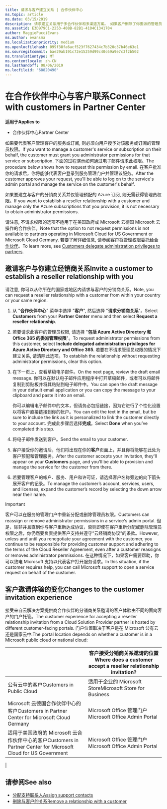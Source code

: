 ```yaml
---
title: 请求与客户建立关系 | 合作伙伴中心
ms.topic: article
ms.date: 03/15/2019
description: 请求建立关系用于多合作伙伴和多渠道方案。 如果客户删除了你委派的管理员权限，并且你需要恢复它们才可以提供预配或支持，请求建立关系也十分有用。
ms.assetid: E3D979C1-2253-408B-82B1-4104C1341704
author: MaggiePucciEvans
ms.author: evansma
ms.localizationpriority: medium
ms.openlocfilehash: 099f38fa6acf523f7627434c7b320c37b46e63e1
ms.sourcegitcommit: bae29ab191c72e15259d99c40c69a9e7c3f2b502
ms.translationtype: MT
ms.contentlocale: zh-CN
ms.lasthandoff: 08/06/2019
ms.locfileid: "68820490"
---
```

# <a name="connect-with-customers-in-partner-center"></a><span data-ttu-id="00098-104">在合作伙伴中心与客户联系</span><span class="sxs-lookup"><span data-stu-id="00098-104">Connect with customers in Partner Center</span></span>

<span data-ttu-id="00098-105">**适用于**</span><span class="sxs-lookup"><span data-stu-id="00098-105">**Applies to**</span></span>

-  <span data-ttu-id="00098-106">合作伙伴中心</span><span class="sxs-lookup"><span data-stu-id="00098-106">Partner Center</span></span>

<span data-ttu-id="00098-107">如果要代表客户管理客户的服务或订阅, 则必须向用户授予对该服务或订阅的管理员权限。</span><span class="sxs-lookup"><span data-stu-id="00098-107">If you want to manage a customer's service or subscription on their behalf, the customer must grant you administrator permissions for that service or subscription.</span></span> <span data-ttu-id="00098-108">下面的过程演示如何通过电子邮件请求此权限。</span><span class="sxs-lookup"><span data-stu-id="00098-108">The procedure below shows how to request this permission by email.</span></span> <span data-ttu-id="00098-109">在客户批准你的请求后，你将能够代表客户登录到服务管理门户并管理该服务。</span><span class="sxs-lookup"><span data-stu-id="00098-109">After the customer approves your request, you'll be able to log on to the service's admin portal and manage the service on the customer's behalf.</span></span>

<span data-ttu-id="00098-110">如果要建立与客户的分销商关系并仅管理预配的 Azure 订阅, 则无需获得管理员权限。</span><span class="sxs-lookup"><span data-stu-id="00098-110">If you want to establish a reseller relationship with a customer and manage only the Azure subscriptions that you provision, it is not necessary to obtain administrator permissions.</span></span>

<span data-ttu-id="00098-111">请注意, 不请求权限的选项不适用于在美国政府或 Microsoft 云德国 Microsoft 云操作的合作伙伴。</span><span class="sxs-lookup"><span data-stu-id="00098-111">Note that the option to not request permissions is not available to partners operating in Microsoft Cloud for US Government or Microsoft Cloud Germany.</span></span> <span data-ttu-id="00098-112">若要了解详细信息, 请参阅[客户将管理权限委托给合作伙伴](https://docs.microsoft.com/partner-center/customers_revoke_admin_privileges)。</span><span class="sxs-lookup"><span data-stu-id="00098-112">To learn more, see [Customers delegate administration privileges to partners](https://docs.microsoft.com/partner-center/customers_revoke_admin_privileges).</span></span>


## <a name="invite-a-customer-to-establish-a-reseller-relationship-with-you"></a><span data-ttu-id="00098-113">邀请客户与你建立经销商关系</span><span class="sxs-lookup"><span data-stu-id="00098-113">Invite a customer to establish a reseller relationship with you</span></span>

<span data-ttu-id="00098-114">请注意, 你可以从你所在的国家或地区内请求与客户的分销商关系。</span><span class="sxs-lookup"><span data-stu-id="00098-114">Note, you can request a reseller relationship with a customer from within your country or your same region.</span></span>

1.  <span data-ttu-id="00098-115">从 "**合作伙伴中心**" 菜单中选择 "**客户**", 然后选择 "**请求分销商关系**"。</span><span class="sxs-lookup"><span data-stu-id="00098-115">Select **Customers** from your **Partner Center** menu and then select **Request a reseller relationship**.</span></span>

2.  <span data-ttu-id="00098-116">若要请求此客户的管理员权限, 请选择 "**包括 Azure Active Directory 和 Office 365 的委派管理权限**"。</span><span class="sxs-lookup"><span data-stu-id="00098-116">To request administrator permissions from this customer, select **Include delegated administration privileges for Azure Active Directory and Office 365**.</span></span> <span data-ttu-id="00098-117">若要在不请求管理员权限的情况下建立关系, 请清除此选项。</span><span class="sxs-lookup"><span data-stu-id="00098-117">To establish the relationship without requesting administrator permissions, clear this option.</span></span> 

3.  <span data-ttu-id="00098-118">在下一页上，查看草稿电子邮件。</span><span class="sxs-lookup"><span data-stu-id="00098-118">On the next page, review the draft email message.</span></span> <span data-ttu-id="00098-119">你可以在默认电子邮件应用程序中打开草稿邮件，或者可以将邮件复制到剪贴板并将其粘贴到电子邮件中。</span><span class="sxs-lookup"><span data-stu-id="00098-119">You can open the draft message in your default email application or you can copy the message to your clipboard and paste it into an email.</span></span> 

    <span data-ttu-id="00098-120">你可以编辑电子邮件中的文本，但请务必包括链接，因为它进行了个性化设置以将客户直接链接到你的帐户。</span><span class="sxs-lookup"><span data-stu-id="00098-120">You can edit the text in the email, but be sure to include the link as it is personalized to link the customer directly to your account.</span></span> <span data-ttu-id="00098-121">完成此步骤后选择**完成**。</span><span class="sxs-lookup"><span data-stu-id="00098-121">Select **Done** when you’ve completed this step.</span></span>

3.  <span data-ttu-id="00098-122">将电子邮件发送到客户。</span><span class="sxs-lookup"><span data-stu-id="00098-122">Send the email to your customer.</span></span>

5.  <span data-ttu-id="00098-123">客户接受你的邀请后，他们将出现在你的**客户**页面上，并且你将能够在此处为客户预配和管理服务。</span><span class="sxs-lookup"><span data-stu-id="00098-123">After the customer accepts your invitation, they'll appear on your **Customers** page, and you'll be able to provision and manage the service for the customer from there.</span></span>

 
6.  <span data-ttu-id="00098-124">若要管理客户的帐户、服务、用户和许可证，请选择客户名称旁边的向下箭头展开客户的记录。</span><span class="sxs-lookup"><span data-stu-id="00098-124">To manage the customer’s account, services, users, and licenses, expand the customer’s record by selecting the down arrow near their name.</span></span>


> [!IMPORTANT]  
> <span data-ttu-id="00098-125">客户可以在服务的管理门户中重新分配或删除管理员权限。</span><span class="sxs-lookup"><span data-stu-id="00098-125">Customers can reassign or remove administrator permissions in a service's admin portal.</span></span> <span data-ttu-id="00098-126">但是，除非并且直到你与客户重新达成协议，否则即使在客户重新分配或删除管理员权限之后，你仍然要负责提供客户支持并遵守“云经销商协议”的条款。</span><span class="sxs-lookup"><span data-stu-id="00098-126">However, unless and until you renegotiate your agreement with the customer, you continue to be responsible for providing customer support and adhering to the terms of the Cloud Reseller Agreement, even after a customer reassigns or removes administrator permissions.</span></span> <span data-ttu-id="00098-127">在这种情况下，如果客户需要帮助，你可以致电 Microsoft 支持以代表客户打开服务请求。</span><span class="sxs-lookup"><span data-stu-id="00098-127">In this situation, if the customer requires help, you can call Microsoft support to open a service request on behalf of the customer.</span></span>

## <a name="changes-to-the-customer-invitation-experience"></a><span data-ttu-id="00098-128">客户邀请体验的变化</span><span class="sxs-lookup"><span data-stu-id="00098-128">Changes to the customer invitation experience</span></span>

<span data-ttu-id="00098-129">接受来自云解决方案提供商合作伙伴的分销商关系邀请的客户体验由不同的面向客户的门户托管。</span><span class="sxs-lookup"><span data-stu-id="00098-129">The customer experience for accepting a reseller relationship invitation from a Cloud Solution Provider partner is hosted by different customer-facing portals.</span></span> <span data-ttu-id="00098-130">门户位置取决于客户是在 Microsoft 公有云还是国家云中:</span><span class="sxs-lookup"><span data-stu-id="00098-130">The portal location depends on whether a customer is in a Microsoft public cloud or national cloud:</span></span> 

|  | <span data-ttu-id="00098-131">客户接受分销商关系邀请的位置</span><span class="sxs-lookup"><span data-stu-id="00098-131">Where does a customer accept a reseller relationship invitation?</span></span> |
|---------|---------
| <span data-ttu-id="00098-132">公有云中的客户</span><span class="sxs-lookup"><span data-stu-id="00098-132">Customers in Public Cloud</span></span> | <span data-ttu-id="00098-133">适用于企业的 Microsoft Store</span><span class="sxs-lookup"><span data-stu-id="00098-133">Microsoft Store for Business</span></span> |
| <span data-ttu-id="00098-134">Microsoft 云德国合作伙伴中心的客户</span><span class="sxs-lookup"><span data-stu-id="00098-134">Customers in Partner Center for Microsoft Cloud Germany</span></span> | <span data-ttu-id="00098-135">Microsoft Office 管理门户</span><span class="sxs-lookup"><span data-stu-id="00098-135">Microsoft Office Admin Portal</span></span> |
| <span data-ttu-id="00098-136">适用于美国政府的 Microsoft 云合作伙伴中心的客户</span><span class="sxs-lookup"><span data-stu-id="00098-136">Customers in Partner Center for Microsoft Cloud for US Government</span></span> | <span data-ttu-id="00098-137">Microsoft Office 管理门户</span><span class="sxs-lookup"><span data-stu-id="00098-137">Microsoft Office Admin Portal</span></span> |
|

## <a name="see-also"></a><span data-ttu-id="00098-138">请参阅</span><span class="sxs-lookup"><span data-stu-id="00098-138">See also</span></span>

- [<span data-ttu-id="00098-139">分配支持联系人</span><span class="sxs-lookup"><span data-stu-id="00098-139">Assign support contacts</span></span>](assign-support-contacts.md)
- [<span data-ttu-id="00098-140">删除与客户的关系</span><span class="sxs-lookup"><span data-stu-id="00098-140">Remove a relationship with a customer</span></span>](remove-a-relationship.md)
